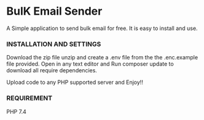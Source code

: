 # BulK Email Sender

A Simple application to send bulk email for free. It is easy to install and use.

### INSTALLATION AND SETTINGS

Download the zip file unzip and create a .env file from the the .enc.example file provided. Open in any text editor and Run composer update to download all require dependencies.

Upload code to any PHP supported server and Enjoy!!

### REQUIREMENT

PHP 7.4